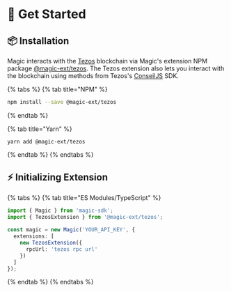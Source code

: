 # 🚀 Get Started

## 📦 Installation

Magic interacts with the [Tezos](https://tezos.com/) blockchain via Magic's extension NPM package [@magic-ext/tezos](https://www.npmjs.com/package/@magic-ext/tezos). The Tezos extension also lets you interact with the blockchain using methods from Tezos's [ConseilJS](https://cryptonomic.github.io/ConseilJS/#/) SDK.

{% tabs %}
{% tab title="NPM" %}
```bash
npm install --save @magic-ext/tezos
```
{% endtab %}

{% tab title="Yarn" %}
```
yarn add @magic-ext/tezos
```
{% endtab %}
{% endtabs %}

## ⚡️ Initializing Extension

{% tabs %}
{% tab title="ES Modules/TypeScript" %}
```typescript
import { Magic } from 'magic-sdk';
import { TezosExtension } from '@magic-ext/tezos';
 
const magic = new Magic('YOUR_API_KEY', {
  extensions: [
    new TezosExtension({
      rpcUrl: 'tezos rpc url'
    })
  ]
});
```
{% endtab %}
{% endtabs %}


